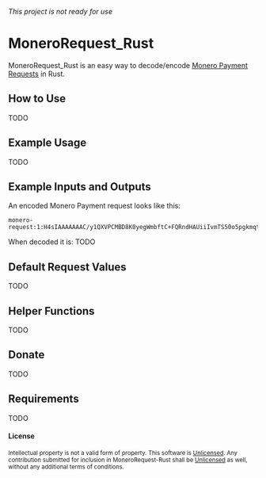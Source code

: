 *This project is not ready for use*

# MoneroRequest_Rust
MoneroRequest_Rust is an easy way to decode/encode [Monero Payment Requests](https://github.com/lukeprofits/Monero_Payment_Request_Standard) in Rust.


## How to Use
TODO

## Example Usage
TODO

## Example Inputs and Outputs
An encoded Monero Payment request looks like this:
```
monero-request:1:H4sIAAAAAAAC/y1QXVPCMBD8K0yegWmbftC+FQRndHAUiiIvmTS50o5pgkmqto7/3RR9ut3b29u5+0a0VZ20KENBNE9TNEWspvIMpJG8YdQqTTotnDwqndYgWe/YYX9zbRirWiJoCePIQV4R8MlWSdBq8kj7FqSd7OC9A2Odg9PekAtoUjZCNPJMWM8EoAx7UyS7tnSKqsjlz2dQ5k/RPyENdxF+sAjjsEpwxfwkwcytNCAEaEM+qavjIWFu8THSH8/9pVDVue3gITXpk9UD30G07GCjzVt+avxkqV7LeuiNGga13Szj4UUW9/x2Fedf67xcryM2bHa4duiuNG1Yr+AY7MdIS7UlnFoY/+YFeOZ7syAuvCjDi8xP5zEOT+jnF8JbIrJdAQAA
```

When decoded it is:
TODO

## Default Request Values
TODO

## Helper Functions
TODO

## Donate
TODO

## Requirements
TODO


#### License
<sup>
Intellectual property is not a valid form of property. This software is <a href="LICENSE">Unlicensed</a>. Any contribution submitted for inclusion in MoneroRequest-Rust shall be <a href="LICENSE">Unlicensed</a> as well, without any additional terms of conditions.
</sup>